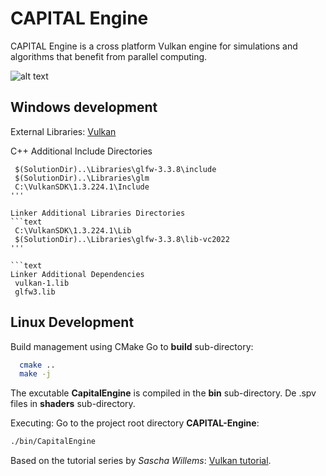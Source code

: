 # CAPITAL Engine
CAPITAL Engine is a cross platform Vulkan engine for simulations and algorithms that benefit from parallel computing.

![alt text](https://github.com/whooki3/CAPITAL-engine/blob/development/assets/CoverCapture.PNG?raw=true)

## Windows development

External Libraries: [Vulkan](https://vulkan-tutorial.com/Development_environment)

C++ Additional Include Directories
```text
 $(SolutionDir)..\Libraries\glfw-3.3.8\include
 $(SolutionDir)..\Libraries\glm
 C:\VulkanSDK\1.3.224.1\Include
'''

Linker Additional Libraries Directories
```text
 C:\VulkanSDK\1.3.224.1\Lib
 $(SolutionDir)..\Libraries\glfw-3.3.8\lib-vc2022
'''

```text
Linker Additional Dependencies
 vulkan-1.lib
 glfw3.lib
```

## Linux Development
Build management using CMake
Go to **build** sub-directory:

```bash
  cmake ..
  make -j
```

The excutable **CapitalEngine** is compiled in the **bin** sub-directory.
De .spv files in **shaders** sub-directory.

Executing: Go to the project root directory **CAPITAL-Engine**:

```bash
./bin/CapitalEngine
```

Based on the tutorial series by *Sascha Willems*: [Vulkan tutorial](https://vulkan-tutorial.com/Introduction).

